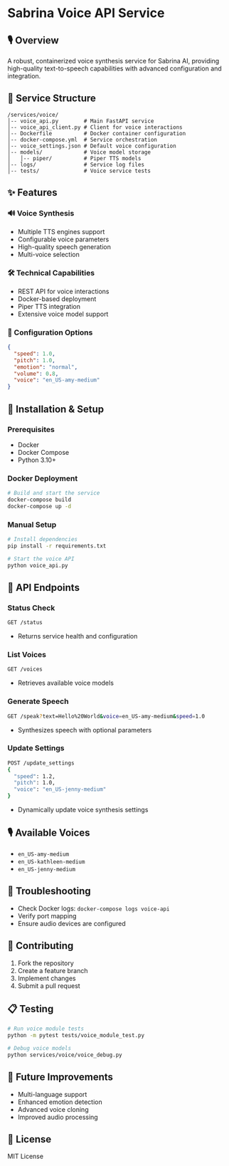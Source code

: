 # Sabrina Voice API Service

## 🎙️ Overview
A robust, containerized voice synthesis service for Sabrina AI, providing high-quality text-to-speech capabilities with advanced configuration and integration.

## 📂 Service Structure
```
/services/voice/
│-- voice_api.py        # Main FastAPI service
│-- voice_api_client.py # Client for voice interactions
│-- Dockerfile          # Docker container configuration
│-- docker-compose.yml  # Service orchestration
│-- voice_settings.json # Default voice configuration
│-- models/             # Voice model storage
│   │-- piper/          # Piper TTS models
│-- logs/               # Service log files
│-- tests/              # Voice service tests
```

## ✨ Features

### 🔊 Voice Synthesis
- Multiple TTS engines support
- Configurable voice parameters
- High-quality speech generation
- Multi-voice selection

### 🛠️ Technical Capabilities
- REST API for voice interactions
- Docker-based deployment
- Piper TTS integration
- Extensive voice model support

### 🔧 Configuration Options
```json
{
  "speed": 1.0,
  "pitch": 1.0,
  "emotion": "normal",
  "volume": 0.8,
  "voice": "en_US-amy-medium"
}
```

## 🚀 Installation & Setup

### Prerequisites
- Docker
- Docker Compose
- Python 3.10+

### Docker Deployment
```bash
# Build and start the service
docker-compose build
docker-compose up -d
```

### Manual Setup
```bash
# Install dependencies
pip install -r requirements.txt

# Start the voice API
python voice_api.py
```

## 📡 API Endpoints

### Status Check
```bash
GET /status
```
- Returns service health and configuration

### List Voices
```bash
GET /voices
```
- Retrieves available voice models

### Generate Speech
```bash
GET /speak?text=Hello%20World&voice=en_US-amy-medium&speed=1.0
```
- Synthesizes speech with optional parameters

### Update Settings
```bash
POST /update_settings
{
  "speed": 1.2,
  "pitch": 1.0,
  "voice": "en_US-jenny-medium"
}
```
- Dynamically update voice synthesis settings

## 🎙️ Available Voices
- `en_US-amy-medium`
- `en_US-kathleen-medium`
- `en_US-jenny-medium`

## 🐞 Troubleshooting
- Check Docker logs: `docker-compose logs voice-api`
- Verify port mapping
- Ensure audio devices are configured

## 🤝 Contributing
1. Fork the repository
2. Create a feature branch
3. Implement changes
4. Submit a pull request

## 📋 Testing
```bash
# Run voice module tests
python -m pytest tests/voice_module_test.py

# Debug voice models
python services/voice/voice_debug.py
```

## 🔬 Future Improvements
- Multi-language support
- Enhanced emotion detection
- Advanced voice cloning
- Improved audio processing

## 📄 License
MIT License